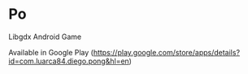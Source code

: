 # Po
Libgdx Android Game

Available in Google Play (https://play.google.com/store/apps/details?id=com.luarca84.diego.pong&hl=en)
